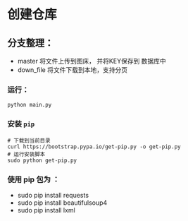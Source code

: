 # 创建仓库

## 分支整理：
- master 将文件上传到图床， 并将KEY保存到 数据库中
- down_file 将文件下载到本地，支持分页

### 运行：
```
python main.py
```

### 安装 `pip`
```
# 下载到当前目录
curl https://bootstrap.pypa.io/get-pip.py -o get-pip.py
# 运行安装脚本
sudo python get-pip.py
```

### 使用 pip 包为 ：
- sudo pip install requests
- sudo pip install beautifulsoup4
- sudo pip install lxml


